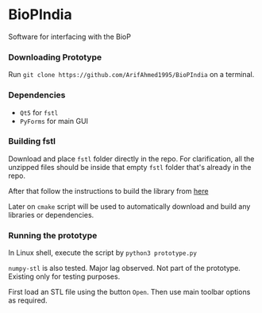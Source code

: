 # BioPIndia
Software for interfacing with the BioP

### Downloading Prototype

Run `git clone https://github.com/ArifAhmed1995/BioPIndia` on a terminal.

### Dependencies

- `Qt5` for `fstl`
- `PyForms` for main GUI

### Building fstl

Download and place `fstl` folder directly in the repo. For clarification, all the unzipped files
should be inside that empty `fstl` folder that's already in the repo.

After that follow the instructions to build the library from [here](https://github.com/mkeeter/fstl/blob/master/README.md#linux)

Later on `cmake` script will be used to automatically download and build any libraries or dependencies.

### Running the prototype

In Linux shell, execute the script by `python3 prototype.py`

`numpy-stl` is also tested. Major lag observed. Not part of the prototype. Existing only for testing purposes.

First load an STL file using the button `Open`.
Then use main toolbar options as required.
